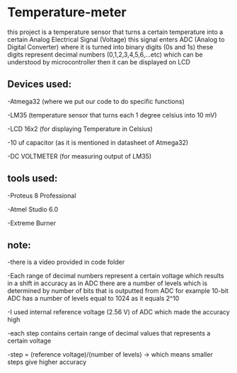 # Temperature-meter
this project is a temperature sensor that turns a certain temperature into a certain Analog Electrical Signal (Voltage) this signal enters ADC (Analog to Digital Converter) where it is turned into binary digits (0s and 1s) these digits represent decimal numbers (0,1,2,3,4,5,6,...etc) which can be understood by microcontroller then it can be displayed on LCD


## Devices used:

-Atmega32 (where we put our code to do specific functions)

-LM35 (temperature sensor that turns each 1 degree celsius into  10 mV)

-LCD 16x2 (for displaying Temperature in Celsius)

-10 uf capacitor (as it is mentioned in datasheet of Atmega32)

-DC VOLTMETER (for measuring output of LM35)

## tools used:
-Proteus 8 Professional

-Atmel Studio 6.0

-Extreme Burner

## note:
-there is a video provided in code folder

-Each range of decimal numbers represent a certain voltage which results in a shift in accuracy as in ADC there are a number of levels which is determined by number of bits that is outputted from ADC
for example 10-bit ADC has a number of levels equal to 1024 as it equals 2^10

-I used internal reference voltage (2.56 V) of ADC which made the accuracy high 

-each step contains certain range of decimal values that represents a certain voltage

-step = (reference voltage)/(number of levels) -> which means smaller steps give higher accuracy
